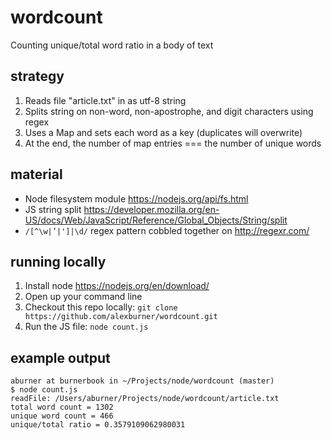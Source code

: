 # wordcount
Counting unique/total word ratio in a body of text

## strategy

1. Reads file "article.txt" in as utf-8 string
2. Splits string on non-word, non-apostrophe, and digit characters using regex
3. Uses a Map and sets each word as a key (duplicates will overwrite)
4. At the end, the number of map entries === the number of unique words

## material

- Node filesystem module https://nodejs.org/api/fs.html
- JS string split https://developer.mozilla.org/en-US/docs/Web/JavaScript/Reference/Global_Objects/String/split
- `/[^\w|’|']|\d/` regex pattern cobbled together on http://regexr.com/

## running locally

1. Install node https://nodejs.org/en/download/
2. Open up your command line
3. Checkout this repo locally: `git clone https://github.com/alexburner/wordcount.git`
4. Run the JS file: `node count.js`

## example output

```
aburner at burnerbook in ~/Projects/node/wordcount (master)
$ node count.js
readFile: /Users/aburner/Projects/node/wordcount/article.txt
total word count = 1302
unique word count = 466
unique/total ratio = 0.3579109062980031
```
